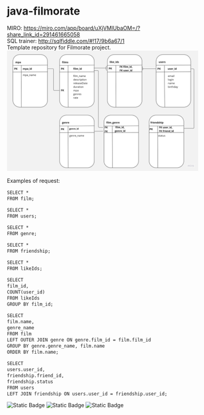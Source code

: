 # java-filmorate
MIRO: https://miro.com/app/board/uXjVMlUbaOM=/?share_link_id=291461665058  
SQL trainer: http://sqlfiddle.com/#!17/9b6a67/1  
Template repository for Filmorate project.  
![Screenshot of a scheme filmorate.](https://raw.githubusercontent.com/Ksenni888/java-filmorate/main/scheme(2).jpg)

Examples of request:
```
SELECT *
FROM film;
```
```
SELECT *
FROM users;
```
```
SELECT *
FROM genre;
```
```
SELECT *
FROM friendship;
```
```
SELECT *
FROM likeIds;
```
```
SELECT 
film_id,
COUNT(user_id)
FROM likeIds
GROUP BY film_id;
```
```
SELECT 
film.name,
genre_name
FROM film
LEFT OUTER JOIN genre ON genre.film_id = film.film_id
GROUP BY genre.genre_name, film.name
ORDER BY film.name;
```
```
SELECT
users.user_id,
friendship.friend_id,
friendship.status
FROM users
LEFT JOIN friendship ON users.user_id = friendship.user_id;
```

![Static Badge](https://img.shields.io/badge/IntegelIdea-blue)
![Static Badge](https://img.shields.io/badge/H2-green)
![Static Badge](https://img.shields.io/badge/Postman-orange)



